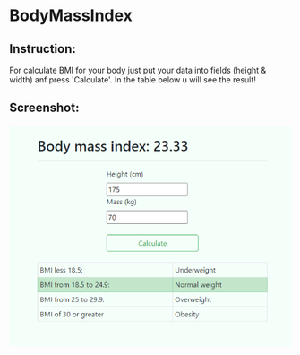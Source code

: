# BodyMassIndex
## Instruction:
For calculate BMI for your body just put your data into fields (height & width) anf press 'Calculate'. In the table below u will see the result!
## Screenshot:
![Screenshot](screenshoot.png)
